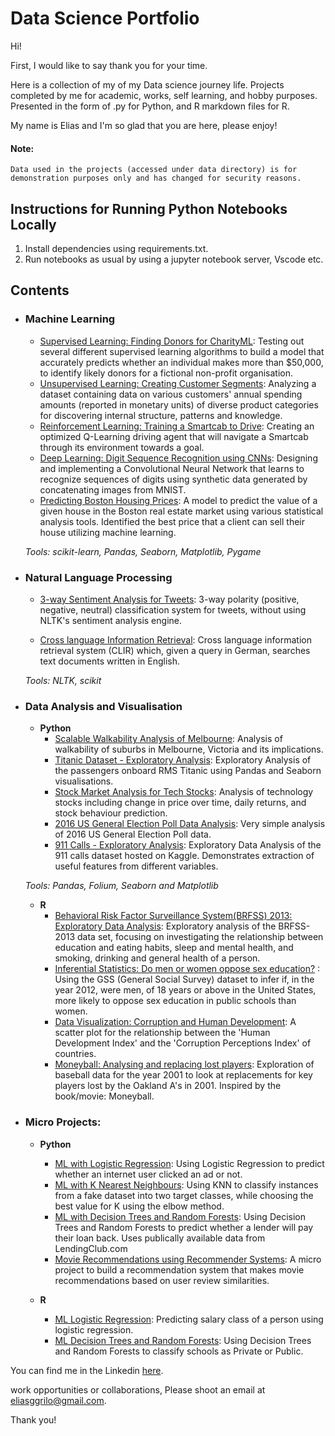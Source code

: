 # Data Science Portfolio
Hi!


First, I would like to say thank you for your time.


Here is a collection of my of my Data science journey life. Projects completed by me for academic, works, self learning, and hobby purposes. Presented in the form of .py for Python, and R markdown files for R.


My name is Elias and I'm so glad that you are here, please enjoy!


#### Note: 

	Data used in the projects (accessed under data directory) is for demonstration purposes only and has changed for security reasons.
	
	
## Instructions for Running Python Notebooks Locally
1. Install dependencies using requirements.txt.
2. Run notebooks as usual by using a jupyter notebook server, Vscode etc.

## Contents

- ###  Machine Learning

	
	- [Supervised Learning: Finding Donors for CharityML](): Testing out several different supervised learning algorithms to build a model that accurately predicts whether an individual makes more than $50,000, to identify likely donors for a fictional non-profit organisation.
	- [Unsupervised Learning: Creating Customer Segments](): Analyzing a dataset containing data on various customers' annual spending amounts (reported in monetary units) of diverse product categories for discovering internal structure, patterns and knowledge.
	- [Reinforcement Learning: Training a Smartcab to Drive](): Creating an optimized Q-Learning driving agent that will navigate a Smartcab through its environment towards a goal.
	- [Deep Learning: Digit Sequence Recognition using CNNs]():  Designing and implementing a Convolutional Neural Network that learns to recognize sequences of digits using synthetic data generated by concatenating images from MNIST.
	- [Predicting Boston Housing Prices](): A model to predict the value of a given house in the Boston real estate market using various statistical analysis tools. Identified the best price that a client can sell their house utilizing machine learning.

	_Tools: scikit-learn, Pandas, Seaborn, Matplotlib, Pygame_ 

- ### Natural Language Processing

	- [3-way Sentiment Analysis for Tweets](): 3-way polarity (positive, negative, neutral) classification system for tweets, without using NLTK's sentiment analysis engine.

	- [Cross language Information Retrieval](): Cross language information retrieval system (CLIR) which, given a query in German, searches text documents written in English.

	_Tools: NLTK, scikit_

- ### Data Analysis and Visualisation
	- __Python__
		- [Scalable Walkability Analysis of Melbourne](): Analysis of walkability of suburbs in Melbourne, Victoria and its implications.
		- [Titanic Dataset - Exploratory Analysis](): Exploratory Analysis of the passengers onboard RMS Titanic using Pandas and Seaborn visualisations.
		- [Stock Market Analysis for Tech Stocks](): Analysis of technology stocks including change in price over time, daily returns, and stock behaviour prediction.
		- [2016 US General Election Poll Data Analysis](): Very simple analysis of 2016 US General Election Poll data.
		- [911 Calls - Exploratory Analysis](): Exploratory Data Analysis of the 911 calls dataset hosted on Kaggle. Demonstrates extraction of useful features from different variables.
		
	_Tools: Pandas, Folium, Seaborn and Matplotlib_

	- __R__ 
		- [Behavioral Risk Factor Surveillance System(BRFSS) 2013: Exploratory Data Analysis](): Exploratory analysis of the BRFSS-2013 data set, focusing on investigating the relationship between education and eating habits, sleep and mental health, and smoking, drinking and general health of a person. 
		- [Inferential Statistics: Do men or women oppose sex education?]() : Using the GSS (General Social Survey) dataset to infer if, in the year 2012, were men, of 18 years or above in the United States, more likely to oppose sex education in public schools than women.
		- [Data Visualization: Corruption and Human Development](): A scatter plot for the relationship between the 'Human Development Index' and the 'Corruption Perceptions Index' of countries.
		- [Moneyball: Analysing and replacing lost players](): Exploration of baseball data for the year 2001 to look at replacements for key players lost by the Oakland A's in 2001. Inspired by the book/movie: Moneyball.
	

- ### Micro Projects: 

	- __Python__
		- [ML with Logistic Regression](https://github.com/sajal2692/data-science-portfolio/blob/master/ML%20Micro%20Projects/Machine%20Learning%20with%20Logistic%20Regression.ipynb): Using Logistic Regression to predict whether an internet user clicked an ad or not.
		- [ML with K Nearest Neighbours](): Using KNN to classify instances from a fake dataset into two target classes, while choosing the best value for K using the elbow method.
		- [ML with Decision Trees and Random Forests](): Using Decision Trees and Random Forests to predict whether a lender will pay their loan back. Uses publically available data from LendingClub.com
		- [Movie Recommendations using Recommender Systems](): A micro project to build a recommendation system that makes movie recommendations based on user review similarities. 

	- __R__
		- [ML Logistic Regression](): Predicting salary class of a person using logistic regression.
		- [ML Decision Trees and Random Forests](): Using Decision Trees and Random Forests to classify schools as Private or Public.

You can find me in the Linkedin [here](https://www.linkedin.com/in/eliasgrilo/).

work opportunities or collaborations, Please shoot an email at eliasggrilo@gmail.com.

Thank you!
